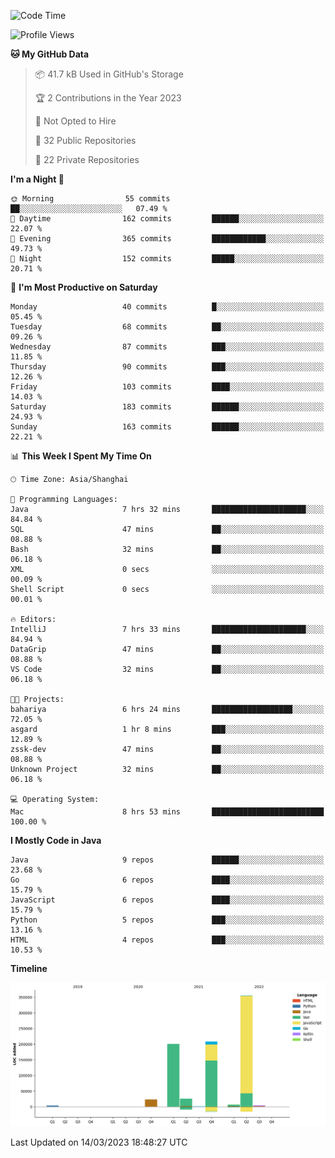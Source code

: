 <!--START_SECTION:waka-->
![Code Time](http://img.shields.io/badge/Code%20Time-1%2C646%20hrs%2048%20mins-blue)

![Profile Views](http://img.shields.io/badge/Profile%20Views-2-blue)

**🐱 My GitHub Data** 

> 📦 41.7 kB Used in GitHub's Storage 
 > 
> 🏆 2 Contributions in the Year 2023
 > 
> 🚫 Not Opted to Hire
 > 
> 📜 32 Public Repositories 
 > 
> 🔑 22 Private Repositories 
 > 
**I'm a Night 🦉** 

```text
🌞 Morning                55 commits          ██░░░░░░░░░░░░░░░░░░░░░░░   07.49 % 
🌆 Daytime                162 commits         ██████░░░░░░░░░░░░░░░░░░░   22.07 % 
🌃 Evening                365 commits         ████████████░░░░░░░░░░░░░   49.73 % 
🌙 Night                  152 commits         █████░░░░░░░░░░░░░░░░░░░░   20.71 % 
```
📅 **I'm Most Productive on Saturday** 

```text
Monday                   40 commits          █░░░░░░░░░░░░░░░░░░░░░░░░   05.45 % 
Tuesday                  68 commits          ██░░░░░░░░░░░░░░░░░░░░░░░   09.26 % 
Wednesday                87 commits          ███░░░░░░░░░░░░░░░░░░░░░░   11.85 % 
Thursday                 90 commits          ███░░░░░░░░░░░░░░░░░░░░░░   12.26 % 
Friday                   103 commits         ████░░░░░░░░░░░░░░░░░░░░░   14.03 % 
Saturday                 183 commits         ██████░░░░░░░░░░░░░░░░░░░   24.93 % 
Sunday                   163 commits         ██████░░░░░░░░░░░░░░░░░░░   22.21 % 
```


📊 **This Week I Spent My Time On** 

```text
🕑︎ Time Zone: Asia/Shanghai

💬 Programming Languages: 
Java                     7 hrs 32 mins       █████████████████████░░░░   84.84 % 
SQL                      47 mins             ██░░░░░░░░░░░░░░░░░░░░░░░   08.88 % 
Bash                     32 mins             ██░░░░░░░░░░░░░░░░░░░░░░░   06.18 % 
XML                      0 secs              ░░░░░░░░░░░░░░░░░░░░░░░░░   00.09 % 
Shell Script             0 secs              ░░░░░░░░░░░░░░░░░░░░░░░░░   00.01 % 

🔥 Editors: 
IntelliJ                 7 hrs 33 mins       █████████████████████░░░░   84.94 % 
DataGrip                 47 mins             ██░░░░░░░░░░░░░░░░░░░░░░░   08.88 % 
VS Code                  32 mins             ██░░░░░░░░░░░░░░░░░░░░░░░   06.18 % 

🐱‍💻 Projects: 
bahariya                 6 hrs 24 mins       ██████████████████░░░░░░░   72.05 % 
asgard                   1 hr 8 mins         ███░░░░░░░░░░░░░░░░░░░░░░   12.89 % 
zssk-dev                 47 mins             ██░░░░░░░░░░░░░░░░░░░░░░░   08.88 % 
Unknown Project          32 mins             ██░░░░░░░░░░░░░░░░░░░░░░░   06.18 % 

💻 Operating System: 
Mac                      8 hrs 53 mins       █████████████████████████   100.00 % 
```

**I Mostly Code in Java** 

```text
Java                     9 repos             ██████░░░░░░░░░░░░░░░░░░░   23.68 % 
Go                       6 repos             ████░░░░░░░░░░░░░░░░░░░░░   15.79 % 
JavaScript               6 repos             ████░░░░░░░░░░░░░░░░░░░░░   15.79 % 
Python                   5 repos             ███░░░░░░░░░░░░░░░░░░░░░░   13.16 % 
HTML                     4 repos             ███░░░░░░░░░░░░░░░░░░░░░░   10.53 % 
```



**Timeline**

![Lines of Code chart](https://raw.githubusercontent.com/youtiaoguagua/youtiaoguagua/master/assets/bar_graph.png)


 Last Updated on 14/03/2023 18:48:27 UTC
<!--END_SECTION:waka-->